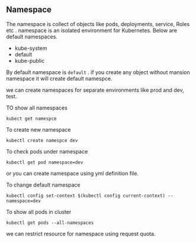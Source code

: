 ## Namespace
The namespace is collect of objects like pods, deployments, service, Roles etc . namespace is an isolated environment for Kubernetes. Below are default namespaces.
- kube-system
- default
- kube-public

By default namespace is `default` . if you create any  object without mansion namespace it will create default namespce.


we can create namespaces for separate environments like prod and dev, test.

TO show all namespaces

`kubect get namespce`

To create new namespace

`kubectl create namespce dev`

To check pods under namespace 

`kubectl get pod namespace=dev`

or you can create namespace using yml definition file.

To change default namespace 

`kubectl config set-context $(kubectl config current-context) --namespace=dev`

To show all pods in cluster

`kubectl get pods --all-namespaces`

we can restrict resource for namespace using request quota.
````

